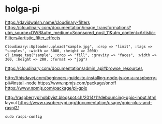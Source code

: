 # holga-pi

https://davidwalsh.name/cloudinary-filters
https://cloudinary.com/documentation/image_transformations?utm_source=DWB&utm_medium=Sponsored_post_11&utm_content=Artistic-Filters#artistic_filter_effects

```
Cloudinary::Uploader.upload("sample.jpg", :crop => "limit", :tags => "samples", :width => 3000, :height => 2000)
cl_image_tag("sample", :crop => "fill", :gravity => "faces", :width => 300, :height => 200, :format => "jpg")
```

https://cloudinary.com/documentation/admin_api#browse_resources


http://thisdavej.com/beginners-guide-to-installing-node-js-on-a-raspberry-pi/#install-node
https://www.npmjs.com/package/onoff
https://www.npmjs.com/package/pi-gpio

http://raspberrypihobbyist.blogspot.ch/2014/11/debouncing-gpio-input.html
layout https://www.raspberrypi.org/documentation/usage/gpio-plus-and-raspi2/



`sudo raspi-config`
